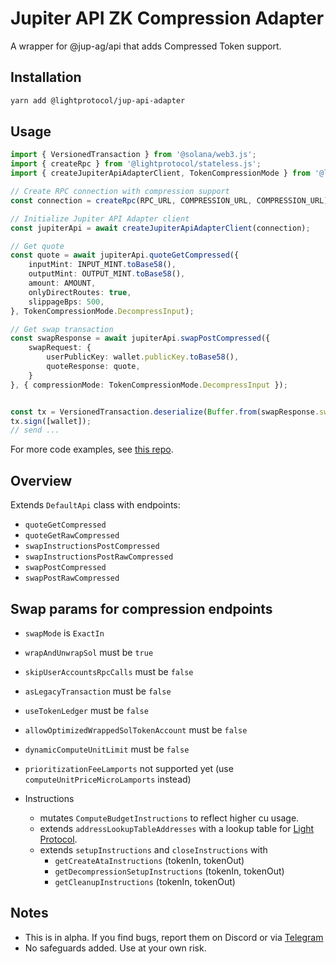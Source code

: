# Jupiter API ZK Compression Adapter

A wrapper for @jup-ag/api that adds Compressed Token support.

## Installation

```bash
yarn add @lightprotocol/jup-api-adapter
```

## Usage

```typescript
import { VersionedTransaction } from '@solana/web3.js';
import { createRpc } from '@lightprotocol/stateless.js';
import { createJupiterApiAdapterClient, TokenCompressionMode } from '@lightprotocol/jup-api-adapter';

// Create RPC connection with compression support
const connection = createRpc(RPC_URL, COMPRESSION_URL, COMPRESSION_URL);

// Initialize Jupiter API Adapter client
const jupiterApi = await createJupiterApiAdapterClient(connection);

// Get quote
const quote = await jupiterApi.quoteGetCompressed({
    inputMint: INPUT_MINT.toBase58(),
    outputMint: OUTPUT_MINT.toBase58(),
    amount: AMOUNT,
    onlyDirectRoutes: true,
    slippageBps: 500,
}, TokenCompressionMode.DecompressInput);

// Get swap transaction
const swapResponse = await jupiterApi.swapPostCompressed({
    swapRequest: {
        userPublicKey: wallet.publicKey.toBase58(),
        quoteResponse: quote,
    }
}, { compressionMode: TokenCompressionMode.DecompressInput });


const tx = VersionedTransaction.deserialize(Buffer.from(swapResponse.swapTransaction, 'base64'));
tx.sign([wallet]);
// send ...

```

For more code examples, see [this repo](https://github.com/Lightprotocol/example-jupiter-swap-node/blob/main).


## Overview

Extends `DefaultApi` class with endpoints:

- `quoteGetCompressed`
- `quoteGetRawCompressed`
- `swapInstructionsPostCompressed`
- `swapInstructionsPostRawCompressed`
- `swapPostCompressed`
- `swapPostRawCompressed`

## Swap params for compression endpoints

- `swapMode` is `ExactIn`
- `wrapAndUnwrapSol` must be `true`
- `skipUserAccountsRpcCalls` must be `false`
- `asLegacyTransaction` must be `false`
- `useTokenLedger` must be `false`
- `allowOptimizedWrappedSolTokenAccount` must be `false`
- `dynamicComputeUnitLimit` must be `false`
- `prioritizationFeeLamports` not supported yet (use `computeUnitPriceMicroLamports` instead)

- Instructions
    - mutates `ComputeBudgetInstructions` to reflect higher cu usage.
    - extends `addressLookupTableAddresses` with a lookup table for [Light Protocol](https://www.zkcompression.com/developers/protocol-addresses-and-urls#lookup-tables).
    - extends `setupInstructions` and `closeInstructions` with
        - `getCreateAtaInstructions` (tokenIn, tokenOut)
        - `getDecompressionSetupInstructions` (tokenIn, tokenOut)
        - `getCleanupInstructions` (tokenIn, tokenOut)


## Notes
- This is in alpha. If you find bugs, report them on Discord or via [Telegram](https://t.me/swen_light)
- No safeguards added. Use at your own risk.

  

